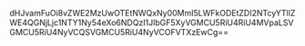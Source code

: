 dHJvamFuOi8vZWE2MzUwOTEtNWQxNy00MmI5LWFkODEtZDI2NTcyYTllZWE4QGNjLjc1NTY1Ny54eXo6NDQzI1JlbGF5XyVGMCU5RiU4RiU4MVpaLSVGMCU5RiU4NyVCQSVGMCU5RiU4NyVCOFVTXzEwCg==